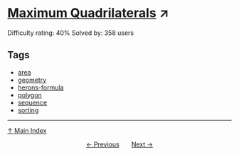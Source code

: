 # [Maximum Quadrilaterals](https://projecteuler.net/problem=538) ↗️

Difficulty rating: 40%
Solved by: 358 users
## Tags

- [area](../tags/area.md)
- [geometry](../tags/geometry.md)
- [herons-formula](../tags/herons-formula.md)
- [polygon](../tags/polygon.md)
- [sequence](../tags/sequence.md)
- [sorting](../tags/sorting.md)



---

[↑ Main Index](../README.md)


<div align=center><a href='537.md'>← Previous</a> &nbsp;&nbsp; &nbsp;&nbsp;  <a href='539.md'>Next →</a></div>
